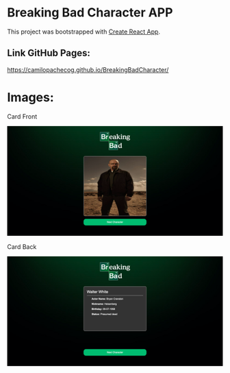 # Breaking Bad Character APP

This project was bootstrapped with [Create React App](https://github.com/facebook/create-react-app).

## Link GitHub Pages:

https://camilopachecog.github.io/BreakingBadCharacter/

# Images:

Card Front

![](images/image1.png)

Card Back

![](images/image2.png)

